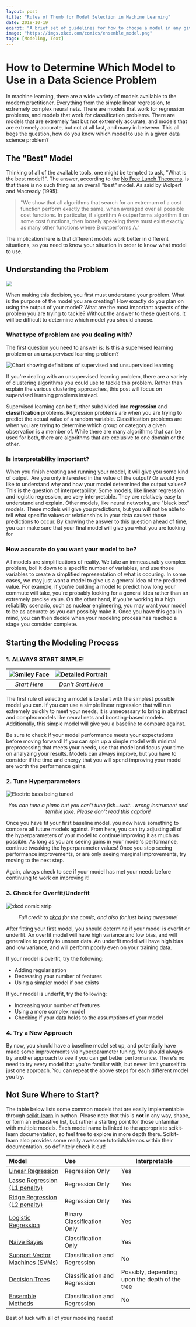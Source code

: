 ```yaml
---
layout: post
title: "Rules of Thumb for Model Selection in Machine Learning"
date: 2018-10-19
exerpt: "A brief set of guidelines for how to choose a model in any given situation. Image credit to [xkcd](https://xkcd.com/2048/)"
image: "https://imgs.xkcd.com/comics/ensemble_model.png" 
tags: [Modeling, Text]
---
```

# How to Determine Which Model to Use in a Data Science Problem

In machine learning, there are a wide variety of models available to the modern practitioner. Everything from the simple linear regression, to extremely complex neural nets. There are models that work for regression problems, and models that work for classification problems. There are models that are extremely fast but not extremely accurate, and models that are extremely accurate, but not at all fast, and many in between. This all begs the question, how do you know which model to use in a given data science problem?

## The "Best" Model

Thinking of all of the available tools, one might be tempted to ask, "What is the best model?". The answer, according to the [No Free Lunch Theorems](http://no-free-lunch.org/), is that there is no such thing as an overall "best" model. As said by Wolpert and Macready (1995):

>"We show that all algorithms that search for an extremum of a cost function perform exactly the same, when averaged over all possible cost functions. In particular, if algorithm A outperforms algorithm B on some cost functions, then loosely speaking there must exist exactly as many other functions where B outperforms A."

The implication here is that different models work better in different situations, so you need to know your situation in order to know what model to use.

## Understanding the Problem

![]({{"/assets/img/blog/understand_the_problem.jpeg"}})

When making this decision, you first must understand your problem. What is the purpose of the model you are creating? How exactly do you plan on using the output of your model? What are the most important aspects of the problem you are trying to tackle? Without the answer to these questions, it will be difficult to determine which model you should choose. 

### What type of problem are you dealing with?

The first question you need to answer is: Is this a supervised learning problem or an unsupervised learning problem?

![Chart showing definitions of supervised and unsupervised learning]({{"/assets/img/blog/sup_vs_unsup.png"}})

If you're dealing with an unsupervised learning problem, there are a variety of clustering algorithms you could use to tackle this problem. Rather than explain the various clustering approaches, this post will focus on supervised learning problems instead.

Supervised learning can be further subdivided into **regression** and **classification** problems. Regression problems are when you are trying to predict the actual value of a random variable. Classification problems are when you are trying to determine which group or category a given observation is a member of. While there are many algorithms that can be used for both, there are algorithms that are exclusive to one domain or the other.

### Is interpretability important?

When you finish creating and running your model, it will give you some kind of output. Are you only interested in the value of the output? Or would you like to understand why and how your model determined the output values? This is the question of interpretability. Some models, like linear regression and logistic regression, are very interpretable. They are relatively easy to understand and explain. Other models, like neural networks, are "black box" models. These models will give you predictions, but you will not be able to tell what specific values or relationships in your data caused those predictions to occur. By knowing the answer to this question ahead of time, you can make sure that your final model will give you what you are looking for

### How accurate do you want your model to be?

All models are simplifications of reality. We take an immeasurably complex problem, boil it down to a specific number of variables, and use those variables to create a simplified representation of what is occuring. In some cases, we may just want a model to give us a general idea of the predicted value. For example, if you're building a model to predict how long your commute will take, you're probably looking for a general idea rather than an extremely precise value. On the other hand, if you're working in a high reliability scenario, such as nuclear engineering, you may want your model to be as accurate as you can possibly make it. Once you have this goal in mind, you can then decide when your modeling process has reached a stage you consider complete.

## Starting the Modeling Process

### 1. ALWAYS START SIMPLE!

| ![Smiley Face]({{"/assets/img/blog/simple_face.png"}})  | ![Detailed Portrait]({{"/assets/img/blog/complex_face.jpg"}}) |
|:------------:|:------------------:|
| *Start Here* | *Don't Start Here* |


The first rule of selecting a model is to start with the simplest possible model you can. If you can use a simple linear regression that will run extremely quickly to meet your needs, it is unnecessary to bring in abstract and complex models like neural nets and boosting-based models. Additionally, this simple model will give you a baseline to compare against.

Be sure to check if your model performance meets your expectations before moving forward! If you can spin up a simple model with minimal preprocessing that meets your needs, use that model and focus your time on analyzing your results. Models can always improve, but you have to consider if the time and energy that you will spend improving your model are worth the performance gains.

### 2. Tune Hyperparameters

![Electric bass being tuned]({{"/assets/img/blog/tuning.jpg"}})<center>*You can tune a piano but you can't tuna fish...wait...wrong instrument and terrible joke. Please don't read this caption!*</center>

Once you have fit your first baseline model, you now have something to compare all future models against. From here, you can try adjusting all of the hyperparameters of your model to continue improving it as much as possible. As long as you are seeing gains in your model's performance, continue tweaking the hyperparameter values! Once you stop seeing performance improvements, or are only seeing marginal improvements, try moving to the next step.

Again, always check to see if your model has met your needs before continuing to work on improving it!

### 3. Check for Overfit/Underfit

![xkcd comic strip](https://imgs.xkcd.com/comics/linear_regression.png)<center>*Full credit to [xkcd](https://xkcd.com/1725/) for the comic, and also for just being awesome!*</center>

After fitting your first model, you should determine if your model is overfit or underfit. An overfit model will have high variance and low bias, and will generalize to poorly to unseen data. An underfit model will have high bias and low variance, and will perform poorly even on your training data.

If your model is overfit, try the following:
- Adding regularization
- Decreasing your number of features
- Using a simpler model if one exists

If your model is underfit, try the following:
- Increasing your number of features
- Using a more complex model
- Checking if your data holds to the assumptions of your model

### 4. Try a New Approach

By now, you should have a baseline model set up, and potentially have made some improvements via hyperparameter tuning. You should always try another approach to see if you can get better performance. There's no need to try every model that you're familiar with, but never limit yourself to just one approach. You can repeat the above steps for each different model you try.

## Not Sure Where to Start?

The table below lists some common models that are easily implementable through [scikit-learn](https://scikit-learn.org/stable/index.html) in python. Please note that this is **not** in any way, shape, or form an exhaustive list, but rather a starting point for those unfamiliar with multiple models. Each model name is linked to the appropriate scikit-learn documentation, so feel free to explore in more depth there. Scikit-learn also provides some really awesome tutorials/demos within their documentation, so definitely check it out!

| Model                                                                                                                | Use                           | Interpretable                                  |
|:---------------------------------------------------------------------------------------------------------------------|:------------------------------|------------------------------------------------|
| [Linear Regression](http://scikit-learn.org/stable/modules/generated/sklearn.linear_model.LinearRegression.html)     | Regression Only               | Yes                                            |
| [Lasso Regression (L1 penalty)](http://scikit-learn.org/stable/modules/generated/sklearn.linear_model.Lasso.html)    | Regression Only               | Yes                                            |
| [Ridge Regression (L2 penalty)](http://scikit-learn.org/stable/modules/generated/sklearn.linear_model.Ridge.html)    | Regression Only               | Yes                                            |
| [Logistic Regression](http://scikit-learn.org/stable/modules/generated/sklearn.linear_model.LogisticRegression.html) | Binary Classification Only    | Yes                                            |
| [Naive Bayes](http://scikit-learn.org/stable/modules/naive_bayes.html)                                               | Classification Only           | Yes                                            |
| [Support Vector Machines (SVMs)](http://scikit-learn.org/stable/modules/svm.html)                                    | Classification and Regression | No                                             |
| [Decision Trees](http://scikit-learn.org/stable/modules/tree.html)                                                   | Classification and Regression | Possibly, depending upon the depth of the tree |
| [Ensemble Methods](http://scikit-learn.org/stable/modules/ensemble.html)                                             | Classification and Regression | No                                             |

Best of luck with all of your modeling needs!
